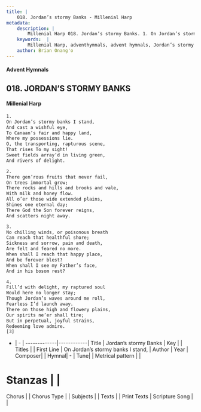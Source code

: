 ```yaml
---
title: |
    018. Jordan’s stormy Banks - Millenial Harp
metadata:
    description: |
        Millenial Harp 018. Jordan’s stormy Banks. 1. On Jordan’s stormy banks I stand, And cast a wishful eye, To Canaan’s fair and happy land, Where my possessions lie. O, the transporting, rapturous scene, That rises To my sight! Sweet fields array’d in living green, And rivers of delight.
    keywords:  |
        Millenial Harp, adventhymnals, advent hymnals, Jordan’s stormy Banks, On Jordan’s stormy banks I stand, . 
    author: Brian Onang'o
---
```

#### Advent Hymnals
## 018. JORDAN’S STORMY BANKS
####  Millenial Harp
```txt
1. 
On Jordan’s stormy banks I stand, 
And cast a wishful eye, 
To Canaan’s fair and happy land, 
Where my possessions lie. 
O, the transporting, rapturous scene, 
That rises To my sight! 
Sweet fields array’d in living green, 
And rivers of delight.

2. 
There gen’rous fruits that never fail, 
On trees immortal grow; 
There rocks and hills and brooks and vale, 
With milk and honey flow. 
All o’er those wide extended plains, 
Shines one eternal day; 
There God the Son forever reigns, 
And scatters night away.

3. 
No chilling winds, or poisonous breath 
Can reach that healthful shore; 
Sickness and sorrow, pain and death, 
Are felt and feared no more. 
When shall I reach that happy place, 
And be forever blest? 
When shall I see my Father’s face, 
And in his bosom rest?

4. 
Fill’d with delight, my raptured soul 
Would here no longer stay; 
Though Jordan’s waves around me roll, 
Fearless I’d launch away. 
There on those high and flowery plains, 
Our spirits ne’er shall tire; 
But in perpetual, joyful strains, 
Redeeming love admire. 
[3] 
```
- |   -  |
-------------|------------|
Title | Jordan’s stormy Banks |
Key |  |
Titles |  |
First Line | On Jordan’s stormy banks I stand,  |
Author | 
Year | 
Composer|  |
Hymnal|  - |
Tune|  |
Metrical pattern | |
# Stanzas |  |
Chorus |  |
Chorus Type |  |
Subjects |  |
Texts |  |
Print Texts | 
Scripture Song |  |
    
